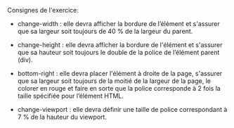 Consignes de l'exercice:

- change-width : elle devra afficher la bordure de l’élément et s'assurer que sa largeur soit toujours de 40 % de la largeur du parent.

- change-height : elle devra afficher la bordure de l'élément et s'assurer que sa hauteur soit toujours le double de la police de l’élément parent (div).

- bottom-right : elle devra placer l'élément à droite de la page, s'assurer que sa largeur soit toujours de la moitié de la largeur de la page, le colorer en rouge et faire en sorte que la police corresponde à 2 fois la taille spécifiée pour l’élément HTML.

- change-viewport : elle devra définir une taille de police correspondant à 7 % de la hauteur du viewport.
